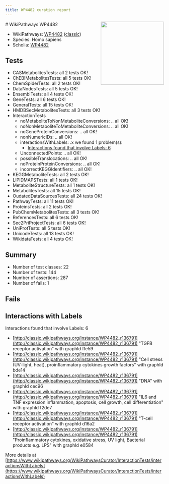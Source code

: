 ```yaml
---
title: WP4482 curation report
---
```


<img style="float: right; width: 200px" src="https://upload.wikimedia.org/wikipedia/commons/thumb/8/83/Wplogo_with_text_500.png/640px-Wplogo_with_text_500.png" />
# WikiPathways WP4482

* WikiPathways: [WP4482](https://wikipathways.org/pathways/WP4482) ([classic](https://classic.wikipathways.org/instance/WP4482))
* Species: Homo sapiens
* Scholia: [WP4482](https://scholia.toolforge.org/wikipathways/WP4482)
## Tests
* CASMetabolitesTests: all 2 tests OK!
* ChEBIMetabolitesTests: all 5 tests OK!
* ChemSpiderTests: all 2 tests OK!
* DataNodesTests: all 5 tests OK!
* EnsemblTests: all 4 tests OK!
* GeneTests: all 6 tests OK!
* GeneralTests: all 15 tests OK!
* HMDBSecMetabolitesTests: all 3 tests OK!
* InteractionTests
    * noMetaboliteToNonMetaboliteConversions: .. all OK!
    * noNonMetaboliteToMetaboliteConversions: .. all OK!
    * noGeneProteinConversions: .. all OK!
    * nonNumericIDs: .. all OK!
    * interactionsWithLabels: .x we found 1 problem(s):
        * [Interactions found that involve Labels: 6](#630d267d)
    * UnconnectedPoints: .. all OK!
    * possibleTranslocations: .. all OK!
    * noProteinProteinConversions: .. all OK!
    * incorrectKEGGIdentifiers: .. all OK!
* KEGGMetaboliteTests: all 2 tests OK!
* LIPIDMAPSTests: all 1 tests OK!
* MetaboliteStructureTests: all 1 tests OK!
* MetabolitesTests: all 15 tests OK!
* OudatedDataSourcesTests: all 24 tests OK!
* PathwayTests: all 11 tests OK!
* ProteinsTests: all 2 tests OK!
* PubChemMetabolitesTests: all 3 tests OK!
* ReferencesTests: all 6 tests OK!
* Sec2PriProjectTests: all 6 tests OK!
* UniProtTests: all 5 tests OK!
* UnicodeTests: all 13 tests OK!
* WikidataTests: all 4 tests OK!


## Summary

* Number of test classes: 22
* Number of tests: 144
* Number of assertions: 287
* Number of fails: 1

## Fails

<a name="630d267d" />

## Interactions with Labels

Interactions found that involve Labels: 6

* [http://classic.wikipathways.org/instance/WP4482_r136791](http://classic.wikipathways.org/instance/WP4482_r136791) "TGFB receptor
activation" with graphId ffe59
* [http://classic.wikipathways.org/instance/WP4482_r136791](http://classic.wikipathways.org/instance/WP4482_r136791) "Cell stress (UV-light, heat),
proinflammatory cytokines
growth factors" with graphId bde14
* [http://classic.wikipathways.org/instance/WP4482_r136791](http://classic.wikipathways.org/instance/WP4482_r136791) "DNA" with graphId cec96
* [http://classic.wikipathways.org/instance/WP4482_r136791](http://classic.wikipathways.org/instance/WP4482_r136791) "IL6 and TNF expression
inflammation, apoptosis, 
cell growth, 
cell differentiation" with graphId f2de7
* [http://classic.wikipathways.org/instance/WP4482_r136791](http://classic.wikipathways.org/instance/WP4482_r136791) "T-cell receptor
activation" with graphId d16a2
* [http://classic.wikipathways.org/instance/WP4482_r136791](http://classic.wikipathways.org/instance/WP4482_r136791) "Proinflammatory cytokines,
oxidative stress,
UV light,
Bacterial products e.g. LPS" with graphId e0584


More details at [https://www.wikipathways.org/WikiPathwaysCurator/InteractionTests/interactionsWithLabels](https://www.wikipathways.org/WikiPathwaysCurator/InteractionTests/interactionsWithLabels)


